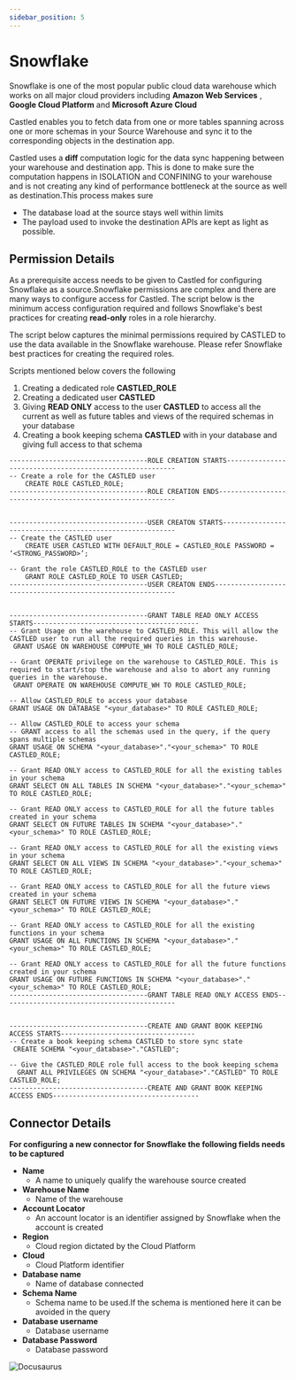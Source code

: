 ```yaml
---
sidebar_position: 5
---
```


#  Snowflake

Snowflake is one of the most popular public cloud data warehouse which works on all major cloud providers including **Amazon Web Services** , **Google Cloud Platform** and **Microsoft Azure Cloud**

Castled enables you to fetch data from one or more tables spanning across one or more schemas in your Source Warehouse and sync it to the corresponding objects in the destination app.

Castled uses a **diff** computation logic for the data sync happening between your warehouse and destination app. This is done to make sure the computation happens in ISOLATION and CONFINING to your warehouse and is not creating any kind of performance bottleneck at the source as well as destination.This process makes sure
- The database load at the source stays well within limits
- The payload used to invoke the destination APIs are kept as light as possible.

## Permission Details
As a prerequisite access needs to be given to Castled for configuring Snowflake as a source.Snowflake permissions are complex and there are many ways to configure access for Castled. The script below is the minimum access configuration required and follows Snowflake's best practices for creating **read-only** roles in a role hierarchy.

The script below captures the minimal permissions required by CASTLED to use the data available in the Snowflake warehouse. Please refer Snowflake best practices for creating the required roles.

Scripts mentioned below covers the following
1. Creating a dedicated role **CASTLED_ROLE**
2. Creating a dedicated user **CASTLED**
3. Giving **READ ONLY** access to the user **CASTLED** to access all the current as well as future tables and views of the required schemas in your database
4. Creating a book keeping schema **CASTLED** with in your database and giving full access to that schema

```
-----------------------------------ROLE CREATION STARTS---------------------------------------------------------
-- Create a role for the CASTLED user
	CREATE ROLE CASTLED_ROLE;
-----------------------------------ROLE CREATION ENDS-----------------------------------------------------------


-----------------------------------USER CREATON STARTS----------------------------------------------------------
-- Create the CASTLED user
    CREATE USER CASTLED WITH DEFAULT_ROLE = CASTLED_ROLE PASSWORD = ‘<STRONG_PASSWORD>’;

-- Grant the role CASTLED_ROLE to the CASTLED user
    GRANT ROLE CASTLED_ROLE TO USER CASTLED;
-----------------------------------USER CREATON ENDS------------------------------------------------------------


-----------------------------------GRANT TABLE READ ONLY ACCESS STARTS------------------------------------------
-- Grant Usage on the warehouse to CASTLED_ROLE. This will allow the CASTLED user to run all the required queries in this warehouse.
 GRANT USAGE ON WAREHOUSE COMPUTE_WH TO ROLE CASTLED_ROLE;

-- Grant OPERATE privilege on the warehouse to CASTLED_ROLE. This is required to start/stop the warehouse and also to abort any running queries in the warehouse.
 GRANT OPERATE ON WAREHOUSE COMPUTE_WH TO ROLE CASTLED_ROLE;

-- Allow CASTLED_ROLE to access your database
GRANT USAGE ON DATABASE "<your_database>" TO ROLE CASTLED_ROLE;

-- Allow CASTLED_ROLE to access your schema
-- GRANT access to all the schemas used in the query, if the query spans multiple schemas
GRANT USAGE ON SCHEMA "<your_database>"."<your_schema>" TO ROLE CASTLED_ROLE;

-- Grant READ ONLY access to CASTLED_ROLE for all the existing tables in your schema
GRANT SELECT ON ALL TABLES IN SCHEMA "<your_database>"."<your_schema>" TO ROLE CASTLED_ROLE;

-- Grant READ ONLY access to CASTLED_ROLE for all the future tables created in your schema
GRANT SELECT ON FUTURE TABLES IN SCHEMA "<your_database>"."<your_schema>" TO ROLE CASTLED_ROLE;

-- Grant READ ONLY access to CASTLED_ROLE for all the existing views in your schema
GRANT SELECT ON ALL VIEWS IN SCHEMA "<your_database>"."<your_schema>" TO ROLE CASTLED_ROLE;

-- Grant READ ONLY access to CASTLED_ROLE for all the future views created in your schema
GRANT SELECT ON FUTURE VIEWS IN SCHEMA "<your_database>"."<your_schema>" TO ROLE CASTLED_ROLE;

-- Grant READ ONLY access to CASTLED_ROLE for all the existing functions in your schema
GRANT USAGE ON ALL FUNCTIONS IN SCHEMA "<your_database>"."<your_schema>" TO ROLE CASTLED_ROLE;

-- Grant READ ONLY access to CASTLED_ROLE for all the future functions created in your schema
GRANT USAGE ON FUTURE FUNCTIONS IN SCHEMA "<your_database>"."<your_schema>" TO ROLE CASTLED_ROLE;
-----------------------------------GRANT TABLE READ ONLY ACCESS ENDS--------------------------------------------


-----------------------------------CREATE AND GRANT BOOK KEEPING ACCESS STARTS----------------------------------
-- Create a book keeping schema CASTLED to store sync state
 CREATE SCHEMA "<your_database>"."CASTLED";

-- Give the CASTLED_ROLE role full access to the book keeping schema
  GRANT ALL PRIVILEGES ON SCHEMA "<your_database>"."CASTLED" TO ROLE CASTLED_ROLE;
-----------------------------------CREATE AND GRANT BOOK KEEPING ACCESS ENDS-------------------------------------

```
## Connector Details

**For configuring a new connector for Snowflake the following fields needs to be captured**
- **Name**
    - A name to uniquely qualify the warehouse source created 
- **Warehouse Name**
    - Name of the warehouse 
- **Account Locator**
    - An account locator is an identifier assigned by Snowflake when the account is created
- **Region**
    - Cloud region dictated by the Cloud Platform
- **Cloud**
    - Cloud Platform identifier
- **Database name**
    - Name of database connected
- **Schema Name**
    - Schema name to be used.If the schema is mentioned here it can be avoided in the query
- **Database username**
    - Database username
- **Database Password**
    - Database password

![Docusaurus](/img/screens/sources/snowflake/config_snowflake.png)



